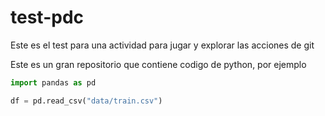 # test-pdc
Este es el test para una actividad para jugar y explorar las acciones de git

Este es un gran repositorio que contiene codigo de python, por ejemplo

```python
import pandas as pd

df = pd.read_csv("data/train.csv")
```
